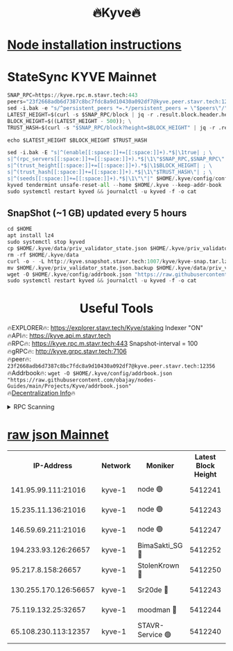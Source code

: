 <h1 align="center"> 🔥Kyve🔥</h1>

[Node installation instructions](https://github.com/obajay/nodes-Guides/tree/main/Projects/Kyve)
=
# StateSync KYVE Mainnet
```python
SNAP_RPC=https://kyve.rpc.m.stavr.tech:443
peers="23f2668adb6d7387c8bc7fdc8a9d10430a092df7@kyve.peer.stavr.tech:12356"
sed -i.bak -e "s/^persistent_peers *=.*/persistent_peers = \"$peers\"/" $HOME/.kyve/config/config.toml
LATEST_HEIGHT=$(curl -s $SNAP_RPC/block | jq -r .result.block.header.height); \
BLOCK_HEIGHT=$((LATEST_HEIGHT - 500)); \
TRUST_HASH=$(curl -s "$SNAP_RPC/block?height=$BLOCK_HEIGHT" | jq -r .result.block_id.hash)

echo $LATEST_HEIGHT $BLOCK_HEIGHT $TRUST_HASH

sed -i.bak -E "s|^(enable[[:space:]]+=[[:space:]]+).*$|\1true| ; \
s|^(rpc_servers[[:space:]]+=[[:space:]]+).*$|\1\"$SNAP_RPC,$SNAP_RPC\"| ; \
s|^(trust_height[[:space:]]+=[[:space:]]+).*$|\1$BLOCK_HEIGHT| ; \
s|^(trust_hash[[:space:]]+=[[:space:]]+).*$|\1\"$TRUST_HASH\"| ; \
s|^(seeds[[:space:]]+=[[:space:]]+).*$|\1\"\"|" $HOME/.kyve/config/config.toml
kyved tendermint unsafe-reset-all --home $HOME/.kyve --keep-addr-book
sudo systemctl restart kyved && journalctl -u kyved -f -o cat
```

## SnapShot (~1 GB) updated every 5 hours
```python
cd $HOME
apt install lz4
sudo systemctl stop kyved
cp $HOME/.kyve/data/priv_validator_state.json $HOME/.kyve/priv_validator_state.json.backup
rm -rf $HOME/.kyve/data
curl -o - -L http://kyve.snapshot.stavr.tech:1007/kyve/kyve-snap.tar.lz4 | lz4 -c -d - | tar -x -C $HOME/.kyve --strip-components 2
mv $HOME/.kyve/priv_validator_state.json.backup $HOME/.kyve/data/priv_validator_state.json
wget -O $HOME/.kyve/config/addrbook.json "https://raw.githubusercontent.com/obajay/nodes-Guides/main/Projects/Kyve/addrbook.json"
sudo systemctl restart kyved && journalctl -u kyved -f -o cat
```

<h1 align="center"> Useful Tools</h1>

🔥EXPLORER🔥:     https://explorer.stavr.tech/Kyve/staking        Indexer "ON" \
🔥API🔥: 			 		https://kyve.api.m.stavr.tech \
🔥RPC🔥:          https://kyve.rpc.m.stavr.tech:443	              Snapshot-interval = 100 \
🔥gRPC🔥:         http://kyve.grpc.stavr.tech:7106 \
🔥peer🔥:					`23f2668adb6d7387c8bc7fdc8a9d10430a092df7@kyve.peer.stavr.tech:12356` \
🔥Addrbook🔥:    ```wget -O $HOME/.kyve/config/addrbook.json "https://raw.githubusercontent.com/obajay/nodes-Guides/main/Projects/Kyve/addrbook.json"``` \
🔥[Decentralization Info](https://github.com/obajay/StateSync-snapshots/tree/main/Projects/Kyve/Decentralization)🔥

<details>
<summary>RPC Scanning</summary>

<h2 align="center"> We scan nodes in real time every 4 hours. And we provide the final result of RPC endpoints.
We cannot influence the operation of these nodes in any way. </h2>


```python
If Voting Power is higher than 0 --> then the Node is a validator of the network and may be subject to attack and be a potential threat to the chain.
```
```python
We marked such validators with a red symbol
```

</details>

[raw json Mainnet](https://rpc-check.kyvem.stavr.tech/kyvem/rpc-kyvem-result.json)
=



<table><tr><th>IP-Address</th><th>Network</th><th>Moniker</th><th>Latest Block Height</th><th>Earliest Block Height</th><th>Catching Up</th><th>Tx Index</th><th>Voting Power</th><th>Scan Time</th></tr><tr><td>141.95.99.111:21016</td><td>kyve-1</td><td>node 🟢</td><td>5412241</td><td>1</td><td>False</td><td>off</td><td>0</td><td>2024-03-18T09:38:03.267567109UTC</td></tr><tr><td>15.235.11.136:21016</td><td>kyve-1</td><td>node 🟢</td><td>5412243</td><td>1</td><td>False</td><td>off</td><td>0</td><td>2024-03-18T09:38:16.099172211UTC</td></tr><tr><td>146.59.69.211:21016</td><td>kyve-1</td><td>node 🟢</td><td>5412247</td><td>1</td><td>False</td><td>off</td><td>0</td><td>2024-03-18T09:38:37.639944459UTC</td></tr><tr><td>194.233.93.126:26657</td><td>kyve-1</td><td>BimaSakti_SG 🔴</td><td>5412252</td><td>2646001</td><td>False</td><td>off</td><td>651</td><td>2024-03-18T09:39:05.373269878UTC</td></tr><tr><td>95.217.8.158:26657</td><td>kyve-1</td><td>StolenKrown 🔴</td><td>5412250</td><td>5193501</td><td>False</td><td>on</td><td>2499</td><td>2024-03-18T09:38:58.404448856UTC</td></tr><tr><td>130.255.170.126:56657</td><td>kyve-1</td><td>Sr20de 🔴</td><td>5412243</td><td>5217201</td><td>False</td><td>off</td><td>5990</td><td>2024-03-18T09:38:16.498999291UTC</td></tr><tr><td>75.119.132.25:32657</td><td>kyve-1</td><td>moodman 🔴</td><td>5412244</td><td>5312244</td><td>False</td><td>off</td><td>6865</td><td>2024-03-18T09:38:18.976183313UTC</td></tr><tr><td>65.108.230.113:12357</td><td>kyve-1</td><td>STAVR-Service 🟢</td><td>5412240</td><td>5409501</td><td>False</td><td>on</td><td>0</td><td>2024-03-18T09:37:56.940827785UTC</td></tr></table>
